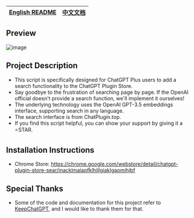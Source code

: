 | [English README](https://github.com/banbri/ChatGPT-Plugins-Searchable/blob/main/readme.md) | [中文文档](https://github.com/banbri/ChatGPT-Plugins-Searchable/blob/main/README_ZH-CN.md) |
| --- | --- |

## Preview

![image](https://github.com/banbri/ChatGPT-Plugins-Searchable/assets/44187480/63570a76-a508-47ca-b3b4-6cb9c635a400)

## Project Description

- This script is specifically designed for ChatGPT Plus users to add a search functionality to the ChatGPT Plugin Store.
- Say goodbye to the frustration of searching page by page. If the OpenAI official doesn't provide a search function, we'll implement it ourselves!
- The underlying technology uses the OpenAI GPT-3.5 embeddings interface, supporting search in any language.
- The search interface is from ChatPlugin.top.
- If you find this script helpful, you can show your support by giving it a ⭐️STAR.

## Installation Instructions

- Chrome Store: https://chrome.google.com/webstore/detail/chatgpt-plugin-store-sear/inacklmaiapfklhillgiaklgaomihjbf

## Special Thanks

- Some of the code and documentation for this project refer to [KeepChatGPT](https://github.com/xcanwin/KeepChatGPT/), and I would like to thank them for that.
